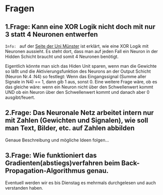 Fragen
======

1.Frage: Kann eine XOR Logik nicht doch mit nur 3 statt 4 Neuronen entwerfen
--------

`Info: ` auf der [Seite der Uni Münster][uni-muenster] ist erklärt, wie eine XOR Logik mit Neuronen aussieht.
Es steht dort, dass man auf jeden Fall ein Neuron in der Hidden Schicht braucht und somit 4 Neuronen benötigt.

Eigentlich könnte man sich das Hiden Unit sparen, wenn man die Gewichte so läßt und die Aktivierungsfunktion des Neurons an der Output Schicht (Neuron Nr.4 :N4) so festlegt: Wenn das Eingangssignal (Summe aller Signale in N4) == 1, dann gib 1 aus, sonst 0.
Eine weitere Frage wäre, ob es das gleiche wäre: wenn ein Neuron nicht über den Schwellenwert kommt UND ob ein Neuron über den Schwellenwert kommt und danach aber 0 ausgibt/feuert.

[uni-muenster]: http://cs.uni-muenster.de/Professoren/Lippe/lehre/skripte/wwwnnscript/prinzip.html#xor

2.Frage: Das Neuronale Netz arbeitet intern nur mit Zahlen (Gewichten und Signalen), wie soll man Text, Bilder, etc. auf Zahlen abbilden
--------
Genaue Beschreibung und mögliche Ideen folgen...

3.Frage: Wie funktioniert das Gradienten(abstiegs)verfahren beim Back-Propagation-Algorithmus genau.
--------
Eventuell werden wir es bis Dienstag es mehrmals durchgelesen und auch verstanden haben.